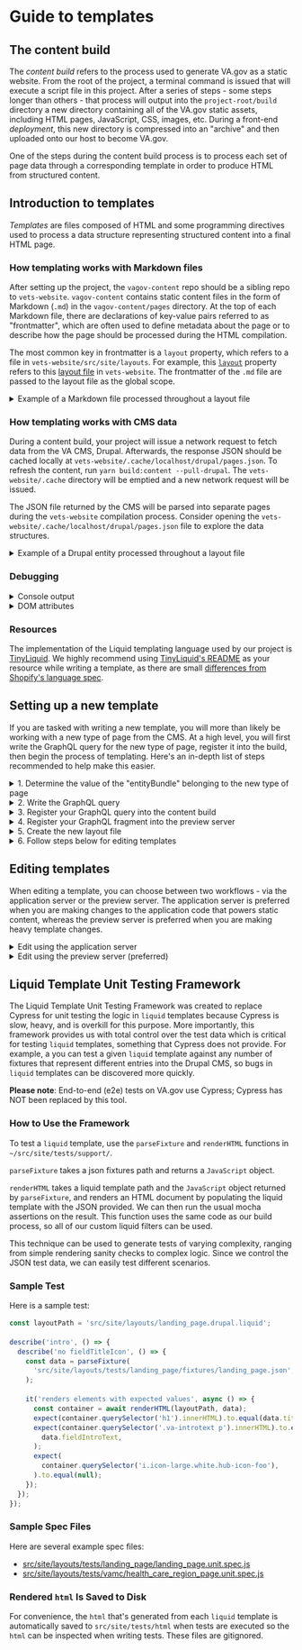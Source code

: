 # Guide to templates

## The content build
The _content build_ refers to the process used to generate VA.gov as a static website. From the root of the project, a terminal command is issued that will execute a script file in this project. After a series of steps - some steps longer than others - that process will output into the `project-root/build` directory a new directory containing all of the VA.gov static assets, including HTML pages, JavaScript, CSS, images, etc. During a front-end _deployment_, this new directory is compressed into an "archive" and then uploaded onto our host to become VA.gov.

One of the steps during the content build process is to process each set of page data through a corresponding template in order to produce HTML from structured content.

## Introduction to templates
_Templates_ are files composed of HTML and some programming directives used to process a data structure representing structured content into a final HTML page.

### How templating works with Markdown files
After setting up the project, the `vagov-content` repo should be a sibling repo to `vets-website`. `vagov-content` contains static content files in the form of Markdown (`.md`) in the `vagov-content/pages` directory. At the top of each Markdown file, there are declarations of key-value pairs referred to as "frontmatter", which are often used to define metadata about the page or to describe how the page should be processed during the HTML compilation.

The most common key in frontmatter is a `layout` property, which refers to a file in `vets-website/src/site/layouts`. For example, this [`layout`](https://github.com/department-of-veterans-affairs/vagov-content/blame/68a9ca3d87214bee2e14a95f54044cd5c7d19f5a/pages/coronavirus-chatbot.md#L3) property refers to this [layout file](https://github.com/department-of-veterans-affairs/vets-website/blob/6c61531163be7b52345b6096dc6a76fc38e7776e/src/site/layouts/page-breadcrumbs.html) in `vets-website`. The frontmatter of the `.md` file are passed to the layout file as the global scope.

<details>

<summary>Example of a Markdown file processed throughout a layout file</summary>

For example, pretend this is a `.md` file in `vagov-content.`

```markdown
---
layout: favorite-movies.html
movies:
  - Ace Ventura
  - Disney Cars
  - Toy Story
---

I love movies! Here are some of my recommendations.
```

The `layout` property would refer to a layout file `vets-website/src/site/layouts/favorite-movies.html`, which could look like -

```
<p>{{ contents }}</p>
<ul>
{% for movie in movies %}
  <li>{{ movie }}</li>
{% endfor %}
</ul>
```

This templating language is called [Liquid](https://shopify.github.io/liquid/). The body of the Markdown file (which resides below the frontmatter of the page and may contain HTML) will be available to the template in a `contents` property. This would result in the following HTML snippet.

```html
<p>I love movies! Here are some of my recommendations.</p>
<ul>
  <li>Ace Ventura</li>
  <li>Disney Cars</li>
  <li>Toy Story</li>
</ul>
```

</details>

### How templating works with CMS data
During a content build, your project will issue a network request to fetch data from the VA CMS, Drupal. Afterwards, the response JSON should be cached locally at `vets-website/.cache/localhost/drupal/pages.json`. To refresh the content, run `yarn build:content --pull-drupal`. The `vets-website/.cache` directory will be emptied and a new network request will be issued.

The JSON file returned by the CMS will be parsed into separate pages during the `vets-website` compilation process. Consider opening the `vets-website/.cache/localhost/drupal/pages.json` file to explore the data structures.

<details>

<summary>Example of a Drupal entity processed throughout a layout file</summary>

```json
{
  "entityBundle": "landing_page",
  "entityId": "79",
  "entityPublished": true,
  "title": "VA records",
  "entityUrl": {
    "breadcrumb": [
      {
        "url": {
          "path": "/",
          "routed": true
        },
        "text": "Home"
      },
      {
        "url": {
          "path": "",
          "routed": true
        },
        "text": "Records"
      }
    ],
    "path": "/records"
  },
  "fieldIntroText": "Access your VA records and documents online to more easily manage your benefits."
}
```

Whereas Markdown files contain a clear `layout` declaration in frontmatter, the `entityBundle` is used to form the relationship between a CMS data structure to a layout. The `entityBundle` can be considered a type of CMS "node" represented by this data structure. Layouts used solely by CMS data structures have a unique file extension - `.drupal.liquid`. In this example, the layout file would be `vets-website/src/site/layouts/landing_page.drupal.liquid`.

```
<h1>{{ title }}</h1>
<p>{{ fieldIntroText }}</p>
```

This layout would result in this HTML snippet -

```html
<title>VA records</title>
<p>Access your VA records and documents online to more easily manage your benefits.</p>
```

The `entityUrl.path` property is used to determine the page's path on the website. This example would be visible at `/records/`.

</details>

### Debugging

<details>

<summary>Console output</summary>

While running your website locally, open the console panel of your browser's developer tools. Visit `/health-care` and observe the following output.

![console output of Drupal data](../../docs/images/cms-data-console.png)

This data structure represents the data structure that was processed throughout the layout file during the website compilation.
</details>

<details>

<summary>DOM attributes</summary>
To further demystify the dynamic nature of the templating process, a pattern of the project is to use `data-` attributes to describe various templates. For example, observe the various `data-template` properties in the following DOM.

![data attributes describing the templating process](../../docs/images/cms-data-attributes.png)

There is also an HTML comment at the top of the file to help describe the current page.

![HTML comment describing the page](../../docs/images/cms-html-comment.png)

</details>

### Resources

The implementation of the Liquid templating language used by our project is [TinyLiquid](https://github.com/leizongmin/tinyliquid). We highly recommend using [TinyLiquid's README](https://github.com/leizongmin/tinyliquid/blob/cebcb26c3839e725cf0469dccc0073799902a020/README_en.md) as your resource while writing a template, as there are small [differences from Shopify's language spec](https://github.com/leizongmin/tinyliquid#the-difference-with-liquid-language).

## Setting up a new template
If you are tasked with writing a new template, you will more than likely be working with a new type of page from the CMS. At a high level, you will first write the GraphQL query for the new type of page, register it into the build, then begin the process of templating. Here's an in-depth list of steps recommended to help make this easier.

<details><summary>1. Determine the value of the "entityBundle" belonging to the new type of page
</summary>

This new type of page will have a unique value for its top-level `entityBundle`. As described in previous sections, this value will be used to form the relationship between the CMS data structure and the template. Thus, determining this value and using it to learn about your data structure is the first part of getting started.

The simplest way of getting your page's `entityBundle` is by leveraging the usual avenues on Slack to connect with the CMS team (primarily the `#cms-support` channel) or by simply asking your supporting CMS engineer what the value is. This value can be considered the "hand-off" to the front-end team so that templating can begin.

</details>

<details>

<summary>2. Write the GraphQL query</summary>

The CMS provides a tool called the [GraphQL Explorer](https://prod.cms.va.gov/graphql/explorer) to help write and debug GraphQL queries. You may be familiar with this tool from other GraphQL servers. You can leverage the value of the `entityBundle` determined in the former step to get started writing your query. If you are not familiar with GraphQL queries, the GraphQL website provides fantastic [documentation](https://graphql.org/learn/queries/) we recommend reading.

A GraphQL query for retrieving pages will consist of a `nodeQuery` with a `filter` applied to narrow down results to only nodes belonging to a certain `entityBundle`. Consider this GraphQL snippet used for getting all pages of type `landing_page`. In this example, `landing_page` is the value of the `entityBundle`.

```graphql
{
  nodeQuery(limit: 1, filter: {conditions: [{field: "type", value: ["landing_page"]}]}) {
    entities {
      ... on NodeLandingPage {
        entityId
      	entityBundle
        title
        fieldIntroText
      }
    }
  }
}
```

The response JSON for this GraphQL query will contain a single instance of the page-type `landing_page`. Here is the response JSON as of writing.

```json
{
  "data": {
    "nodeQuery": {
      "entities": [
        {
          "entityId": "79",
          "entityBundle": "landing_page",
          "title": "VA records",
          "fieldIntroText": "Access your VA records and documents online to more easily manage your benefits."
        }
      ]
    }
  }
}
```

Your complete query will be restructured so that your JS module exports a GraphQL fragment for use in the preview server as well as as a standalone `nodeQuery` for use in the content build. It should also contain an additional `filter` - a boolean field called `status` that is used to toggle only draft vs. published content. Here is a complete example of what your module may look like. _Note - Hopefully, soon the preview server will be updated to use the same query as the content build. This doc wil be updated once that happens._

```js
const examplePageFragment = `
  fragment examplePageFragment on NodeLandingPage {
    entityId
    entityBundle
    title
    fieldIntroText
  }
`;

const GetExamplePages = `
  ${examplePageFragment}

  query GetExamplePages($onlyPublishedContent: Boolean!) {
    nodeQuery(limit: 100, filter: {
      conditions: [
        { field: "status", value: ["1"], enabled: $onlyPublishedContent },
        { field: "type", value: ["landing_page"] }
      ]
    }) {
      entities {
        ... examplePageFragment
      }
    }
  }
`;

module.exports = {
  fragment: examplePageFragment,
  GetExamplePages
};
```

</details>

<details><summary>3. Register your GraphQL query into the content build</summary>

As of writing, the module located at `src/site/stages/build/drupal/individual-queries.js` contains a list of node queries that each executed during a content build. Follow the pattern in that file to add your module's GraphQL query into that list. Once done, a `yarn build:content --pull-drupal` should include your GraphQL query. If you try this now it will probably have no effect because there are probably no published pages of the new page-type.

</details>

<details><summary>4. Register your GraphQL fragment into the preview server</summary>

As of writing, there is a module located at `src/site/stages/build/drupal/graphql/GetLatestPageById.graphql.js` that contains the GraphQL query issued by the preview server when a user navigates to the route `/preview?nodeId=${nodeId}`. It is a monolithic query that includes all of the fragments describing page-types. Follow the pattern in that file to add your module's GraphQL fragment into the `GetLatestPageById` GraphQL query.

</details>

<details>
<summary>5. Create the new layout file</summary>

Create the layout file at `src/site/layouts/${YOUR_UNIQUE_ENTITY_BUNDLE}.drupal.liquid`. Add the standard website components by copying the various `includes` from another layout file into yours. Specifically, make sure to include `src/site/includes/debug.drupal.liquid`, which is very useful when writing and debugging templates.

</details>

<details><summary>6. Follow steps below for editing templates</summary>
At this point, you are all done setting up the new template - the relationship between the page-type in the CMS and the layout file in this project should be complete. Now you should be able to write your template the same way you would edit a pre-existing one using the preview server.

</details>

## Editing templates
When editing a template, you can choose between two workflows - via the application server or the preview server. The application server is preferred when you are making changes to the application code that powers static content, whereas the preview server is preferred when you are making heavy template changes.

<details><summary>Edit using the application server</summary>

This approach is recommended when you are more interested in making changes to application code (almost certainly the JavaScript and CSS files of the `static-pages` application, which will be presumed going forward) so you are already running a server via Webpack but occasionally you need to rebuild the HTML files. This way, your edits to the `static-pages` JavaScript and CSS will have the benefits of hot reload. Template edits will be reflected in HTML pages via occasional content builds.

_Note: This is probably not an option at all if you are working a new template, because it is unlikely that there are any instances of the page that are actually published, and a content build only includes published pages._

Here is an example workflow -

1. Refresh your local CMS data by first doing a `yarn build:content --pull-drupal`. Only use the `--pull-drupal` flag when you first begin, because after that point you will likely already have the CMS page data you are interested in.
1. Start your application server via `yarn watch --env.entry=static-pages`
    - _Note: the `static-pages` application contains the JavaScript and CSS code that powers plain content (AKA "static pages", which includes all of the HTML pages generated by the templates.) This means that if you need to edit the CSS for a template, you will do so via the `static-pages` application._
1. Edits to the `static-pages` application code will refresh via hot reload
1. After editing a template, issue a `yarn build:content` in a separate terminal so as not to disrupt your application server

_Note: you may have noticed that the project also has a `yarn watch:content` task available. At the time of writing, this task has appeared to be unstable. For example, if you make multiple edits to a template file and save after edit before the former content builds have a chance to complete, your watch task may crash._

</details>

<details><summary>Edit using the preview server (preferred)</summary>

This approach is recommended if you are making heavy changes to a template or are writing a template for a page-type without any published instances. The preview server will load data fresh from the CMS on each page request and processes it through the template at that time, meaning you don't need to wait for a content build to run to see your changes.

1. Run `yarn build:webpack --env.entry=static-pages` to generate the JS/CSS files required by templates. If you make changes to the `static-pages` application code, you will need to run this command again.
1. Determine the `entityId` of a page that uses the template you are editing.
    - If you are interested in templating against a page already published, you can find its `entityId` by navigating to the page on the website (dev, staging, or prod will all work) and inspecting its DOM. At the top of the DOM should be a comment containing its `entityId`.
    - If you are interested in templating against a page that has not been published, you can look up an `entityId` of that page-type using the [GraphQL Explorer](https://prod.cms.va.gov/graphql/explorer). See the section below for an example.
1. Start the preview server via `yarn preview`. Your SOCKS proxy must be running.
1. Navigated to `http://localhost:3001/preview?nodeId=${YOUR_ENTITY_ID}`
1. After making a change to the template, stop your preview server and start it again. There is no hot reload for the preview server. Fortunately, it is lightweight enough to be quick to stop and start.

### How to look look up an entityId
The following query looks up the `entityId` for one page of the `entityBundle` (page-type) with value `landing_page`. This would be useful if you are interested in making changes to the `landing_page.drupal.liquid` template but are are unsure what pages on the website are instances of that page-type. Run this query using the [GraphQL Explorer](https://prod.cms.va.gov/graphql/explorer).

```graphql
{
  nodeQuery(
    limit: 1,
    filter: {
      conditions: [{field: "type", value: ["landing_page"]}]
    }) {
    entities {
      entityId
    }
  }
}
```

</details>

## Liquid Template Unit Testing Framework

The Liquid Template Unit Testing Framework was created to replace Cypress for unit testing the logic in `liquid` templates because Cypress is slow, heavy, and is overkill for this purpose. More importantly, this framework provides us with total control over the test data which is critical for testing `liquid` templates, something that Cypress does not provide. For example, a you can test a given `liquid` template against any number of fixtures that represent different entries into the Drupal CMS, so bugs in `liquid` templates can be discovered more quickly.

**Please note**: End-to-end (e2e) tests on VA.gov use Cypress; Cypress has NOT been replaced by this tool.

### How to Use the Framework
To test a `liquid` template, use the `parseFixture` and `renderHTML` functions in `~/src/site/tests/support/`.

`parseFixture` takes a json fixtures path and returns a `JavaScript` object.

`renderHTML` takes a liquid template path and the `JavaScript` object returned by `parseFixture`, and renders an HTML document by populating the liquid template with the JSON provided. We can then run the usual mocha assertions on the result. This function uses the same code as our build process, so all of our custom liquid filters can be used.

This technique can be used to generate tests of varying complexity, ranging from simple rendering sanity checks to complex logic. Since we control the JSON test data, we can easily test different scenarios.

### Sample Test
Here is a sample test:

```js
const layoutPath = 'src/site/layouts/landing_page.drupal.liquid';

describe('intro', () => {
  describe('no fieldTitleIcon', () => {
    const data = parseFixture(
      'src/site/layouts/tests/landing_page/fixtures/landing_page.json',
    );

    it('renders elements with expected values', async () => {
      const container = await renderHTML(layoutPath, data);
      expect(container.querySelector('h1').innerHTML).to.equal(data.title);
      expect(container.querySelector('.va-introtext p').innerHTML).to.equal(
        data.fieldIntroText,
      );
      expect(
        container.querySelector('i.icon-large.white.hub-icon-foo'),
      ).to.equal(null);
    });
  });
});
```

### Sample Spec Files
Here are several example spec files:
- [src/site/layouts/tests/landing_page/landing_page.unit.spec.js](https://github.com/department-of-veterans-affairs/vets-website/blob/master/src/site/layouts/tests/landing_page/landing_page.unit.spec.js)
- [src/site/layouts/tests/vamc/health_care_region_page.unit.spec.js](https://github.com/department-of-veterans-affairs/vets-website/blob/master/src/site/layouts/tests/vamc/health_care_region_page.unit.spec.js)

### Rendered `html` Is Saved to Disk
For convenience, the `html` that's generated from each `liquid` template is automatically saved to `src/site/tests/html` when tests are executed so the `html` can be inspected when writing tests. These files are gitignored.

